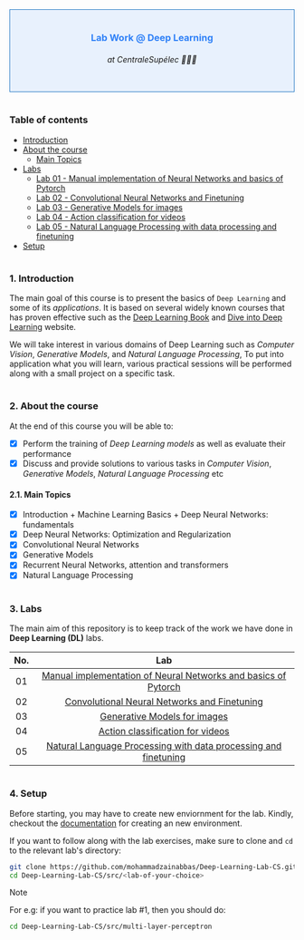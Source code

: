 <!-- ## Lab Work @ Deep Learning at CentraleSupélec 👨🏻‍💻 -->

<div align="center" style="border: 1px solid #2479c3; padding: 1rem 0 1rem 0; background-color:rgba(56, 139, 253, 0.1);"> 
    <h3 style="color:rgb(47, 129, 247);" > Lab Work @ Deep Learning </h3>
    <h6> at CentraleSupélec 👨🏻‍💻</h6>
    <!-- <picture>
        <img style="width:20%;visibility:visible;" alt="Rust Lang" src="https://raw.githubusercontent.com/cognitive-engineering-lab/rust-book/979208354d6dae529547acdd2c98e9d253974612/src/img/ferris/not_desired_behavior.svg" width="100">
    </picture> -->
</div>

#
### Table of contents

- [Introduction](#introduction)
- [About the course](#about-course)
  * [Main Topics](#main-topics)
- [Labs](#labs)
  * [Lab 01 - Manual implementation of Neural Networks and basics of Pytorch](#lab-1)
  * [Lab 02 - Convolutional Neural Networks and Finetuning](#lab-2)
  * [Lab 03 - Generative Models for images](#lab-3)
  * [Lab 04 - Action classification for videos](#lab-4)
  * [Lab 05 - Natural Language Processing with data processing and finetuning](#lab-5)
- [Setup](#setup)

#

<a id="introduction" />

### 1. Introduction

The main goal of this course is to present the basics of `Deep Learning` and some of its _applications_. It is based on several widely known courses that has proven effective such as the [Deep Learning Book](https://www.deeplearningbook.org/) and [Dive into Deep Learning](https://d2l.ai/index.html) website.

We will take interest in various domains of Deep Learning such as _Computer Vision_, _Generative Models_, and _Natural Language Processing_, To put into application what you will learn, various practical sessions will be performed along with a small project on a specific task.

#

<a id="about-course" />

### 2. About the course

At the end of this course you will be able to:

- [x] Perform the training of _Deep Learning models_ as well as evaluate their performance
- [x] Discuss and provide solutions to various tasks in _Computer Vision_, _Generative Models_, _Natural Language Processing_ etc

<a id="main-topics" />

#### 2.1. Main Topics

- [x] Introduction + Machine Learning Basics + Deep Neural Networks: fundamentals
- [x] Deep Neural Networks: Optimization and Regularization
- [x] Convolutional Neural Networks
- [x] Generative Models
- [x] Recurrent Neural Networks, attention and transformers
- [x] Natural Language Processing

#

<a id="labs" />

### 3. Labs

The main aim of this repository is to keep track of the work we have done in __Deep Learning (DL)__ labs.

| No. | Lab  |
| :----: | :---: |
| 01 | [Manual implementation of Neural Networks and basics of Pytorch](https://github.com/mohammadzainabbas/Deep-Learning-Lab-CS/tree/main/src/multi-layer-perceptron) |
| 02 | [Convolutional Neural Networks and Finetuning](https://github.com/mohammadzainabbas/Deep-Learning-Lab-CS/tree/main/src/convolutional-neural-network) |
| 03 | [Generative Models for images](https://github.com/mohammadzainabbas/Deep-Learning-Lab-CS/tree/main/src/generative-networks) |
| 04 | [Action classification for videos](https://github.com/mohammadzainabbas/Deep-Learning-Lab-CS/tree/main/src/action-classification-for-videos) |
| 05 | [Natural Language Processing with data processing and finetuning](https://github.com/mohammadzainabbas/Deep-Learning-Lab-CS/tree/main/src/natural_language_processing) |

#

<a id="setup" />

### 4. Setup

Before starting, you may have to create new enviornment for the lab. Kindly, checkout the [documentation](https://github.com/mohammadzainabbas/Deep-Learning-Lab-CS/blob/main/docs/SETUP_ENV.md) for creating an new environment.

If you want to follow along with the lab exercises, make sure to clone and `cd` to the relevant lab's directory:

```bash
git clone https://github.com/mohammadzainabbas/Deep-Learning-Lab-CS.git
cd Deep-Learning-Lab-CS/src/<lab-of-your-choice>
```

> [!NOTE]
> For e.g: if you want to practice lab #1, then you should do:

```bash
cd Deep-Learning-Lab-CS/src/multi-layer-perceptron
```

#
